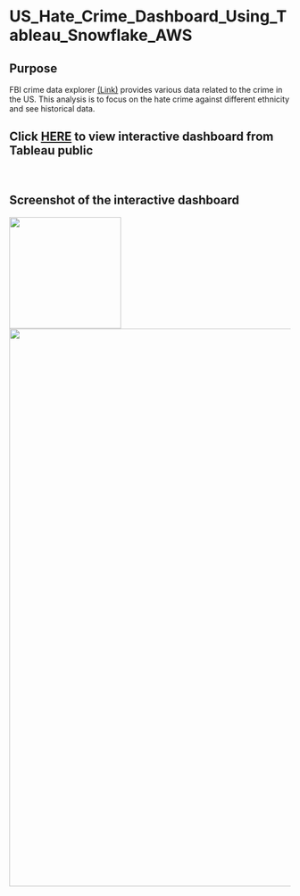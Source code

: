 # US_Hate_Crime_Dashboard_Using_Tableau_Snowflake_AWS

## Purpose

FBI crime data explorer [(Link)](https://crime-data-explorer.fr.cloud.gov/pages/home) provides various data related to the crime in the US. This analysis is to focus on the hate crime against different ethnicity and see historical data.
<br>

## Click [HERE](https://public.tableau.com/views/hate_crime_tableau_workbook/Dashboard1?:language=en-US&:display_count=n&:origin=viz_share_link) to view interactive dashboard from Tableau public
<br>

## Screenshot of the interactive dashboard

<img src="https://github.com/brandon-park/Snowflake_Tableau_Hate_Crime_Dashboard/blob/main/Snowflake_Logo.svg.png?raw=true" width="200">


<img src="https://github.com/brandon-park/Snowflake_Tableau_Hate_Crime_Dashboard/blob/main/dashboard_demo.gif?raw=true" width="1000">
